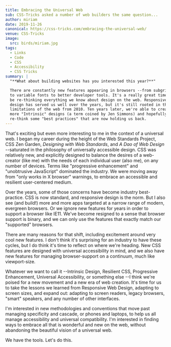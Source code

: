 ```yaml
---
title: Embracing the Universal Web
sub: CSS-Tricks asked a number of web builders the same question...
author: miriam
date: 2019-11-26
canonical: https://css-tricks.com/embracing-the-universal-web/
venue: CSS-Tricks
image:
  src: birds/miriam.jpg
tags:
  - Links
  - Code
  - CSS
  - Accessibility
  - CSS Tricks
summary: |
  "**What about building websites has you interested this year?**"

  There are constantly new features appearing in browsers --from subgrid
  to variable fonts to better developer tools. It's a really great time to
  be re-thinking everything we know about design on the web. Responsive
  design has served us well over the years, but it's still rooted in the
  limitations of the web from 2010. Ten years later, we're able to create
  more "Intrinsic" designs (a term coined by Jen Simmons) and hopefully
  re-think some "best practices" that are now holding us back.
---
```


That's exciting but even more interesting to me in the context of a
universal web. I began my career during the height of the Web Standards
Project, CSS Zen Garden, *Designing with Web Standards*, and *A Dao of
Web Design* --saturated in the philosophy of universally accessible
design. CSS was relatively new, and explicitly designed to balance the
desires of a web-creator (like me) with the needs of each individual
user (also me), on any number of devices. Terms like "progressive
enhancement" and "unobtrusive JavaScript" dominated the industry. We
were moving away from "only works in X browser" warnings, to embrace an
accessible and resilient user-centered medium.

Over the years, some of those concerns have become industry
best-practice. CSS is now standard, and responsive design is the norm.
But I also see (and build!) more and more apps targeted at a narrow
range of modern, evergreen browsers. Or we ignore new features for years
in order to support a browser like IE11. We've become resigned to a
sense that browser support is binary, and we can only use the features
that exactly match our "supported" browsers.

There are many reasons for that shift, including excitement around very
cool new features. I don't think it's surprising for an industry to have
these cycles, but I do think it's time to reflect on where we're
heading. New CSS features are designed with universal accessibility in
mind, and we also have new features for managing browser-support on a
continuum, much like viewport-size.

Whatever we want to call it --Intrinsic Design, Resilient CSS,
Progressive Enhancement, Universal Accessibility, or something else --I
think we're poised for a new movement and a new era of web creation.
It's time for us to take the lessons we learned from Responsive Web
Design, adapting to screen sizes, and expand out: adapting to screen
readers, legacy browsers, "smart" speakers, and any number of other
interfaces.

I'm interested in new methodologies and conventions that move past
managing specificity and cascade, or phones and laptops, to help us all
manage accessibility and universal compatibility. I'm interested in
finding ways to embrace all that is wonderful and new on the web,
without abandoning the beautiful vision of a universal web.

We have the tools. Let's do this.
